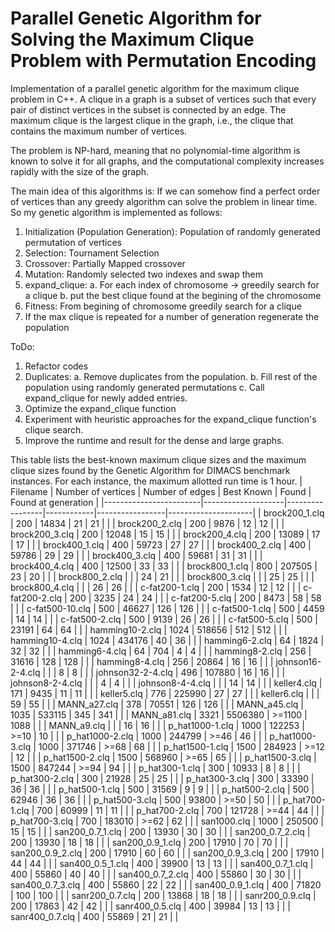 # Parallel Genetic Algorithm for Solving the Maximum Clique Problem with Permutation Encoding

Implementation of a parallel genetic algorithm for the maximum clique problem in C++. A clique in a graph is a subset of vertices such that every pair of distinct vertices in the subset is connected by an edge. The maximum clique is the largest clique in the graph, i.e., the clique that contains the maximum number of vertices.

The problem is NP-hard, meaning that no polynomial-time algorithm is known to solve it for all graphs, and the computational complexity increases rapidly with the size of the graph.

The main idea of this algorithms is: If we can somehow find a perfect order of vertices than any greedy algorithm can solve the problem in linear time. So my genetic algorithm is implemented as follows:

1. Initialization (Population Generation): Population of randomly generated permutation of vertices
2. Selection: Tournament Selection
3. Crossover: Partially Mapped crossover
4. Mutation: Randomly selected two indexes and swap them
5. expand_clique:
   a. For each index of chromosome -> greedily search for a clique
   b. put the best clique found at the begining of the chromosome
6. Fitness: From begining of chromosome greedily search for a clique
7. If the max clique is repeated for a number of generation regenerate the population


ToDo:
1. Refactor codes
2. Duplicates:
  a. Remove duplicates from the population.
  b. Fill rest of the population using randomly generated permutations
  c. Call expand_clique for newly added entries.
3. Optimize the expand_clique function
4. Experiment with heuristic approaches for the expand_clique function's clique search.
5. Improve the runtime and result for the dense and large graphs.


This table lists the best-known maximum clique sizes and the maximum clique sizes found by the Genetic Algorithm for DIMACS benchmark instances. For each instance, the maximum allotted run time is 1 hour.
| Filename               | Number of vertices | Number of edges | Best Known | Found           | Found at generation |
|------------------------|--------------------|-----------------|------------|-----------------|---------------------|
| brock200_1.clq         | 200                | 14834           | 21         | 21              |                     |
| brock200_2.clq         | 200                | 9876            | 12         | 12              |                     |
| brock200_3.clq         | 200                | 12048           | 15         | 15              |                     |
| brock200_4.clq         | 200                | 13089           | 17         | 17              |                     |
| brock400_1.clq         | 400                | 59723           | 27         | 27              |                     |
| brock400_2.clq         | 400                | 59786           | 29         | 29              |                     |
| brock400_3.clq         | 400                | 59681           | 31         | 31              |                     |
| brock400_4.clq         | 400                | 12500           | 33         | 33              |                     |
| brock800_1.clq         | 800                | 207505          | 23         | 20              |                     |
| brock800_2.clq         |                    |                 | 24         | 21              |                     |
| brock800_3.clq         |                    |                 | 25         | 25              |                     |
| brock800_4.clq         |                    |                 | 26         | 26              |                     |
| c-fat200-1.clq         | 200                | 1534            | 12         | 12              |                     |
| c-fat200-2.clq         | 200                | 3235            | 24         | 24              |                     |
| c-fat200-5.clq         | 200                | 8473            | 58         | 58              |                     |
| c-fat500-10.clq        | 500                | 46627           | 126        | 126             |                     |
| c-fat500-1.clq         | 500                | 4459            | 14         | 14              |                     |
| c-fat500-2.clq         | 500                | 9139            | 26         | 26              |                     |
| c-fat500-5.clq         | 500                | 23191           | 64         | 64              |                     |
| hamming10-2.clq        | 1024               | 518656          | 512        | 512             |                     |
| hamming10-4.clq        | 1024               | 434176          | 40         | 36              |                     |
| hamming6-2.clq         | 64                 | 1824            | 32         | 32              |                     |
| hamming6-4.clq         | 64                 | 704             | 4          | 4               |                     |
| hamming8-2.clq         | 256                | 31616           | 128        | 128             |                     |
| hamming8-4.clq         | 256                | 20864           | 16         | 16              |                     |
| johnson16-2-4.clq      |                    |                 | 8          | 8               |                     |
| johnson32-2-4.clq      | 496                | 107880          | 16         | 16              |                     |
| johnson8-2-4.clq       |                    |                 | 4          | 4               |                     |
| johnson8-4-4.clq       |                    |                 | 14         | 14              |                     |
| keller4.clq            | 171                | 9435            | 11         | 11              |                     |
| keller5.clq            | 776                | 225990          | 27         | 27              |                     |
| keller6.clq            |                    |                 | 59         | 55              |                     |
| MANN_a27.clq           | 378                | 70551           | 126        | 126             |                     |
| MANN_a45.clq           | 1035               | 533115          | 345        | 341             |                     |
| MANN_a81.clq           | 3321               | 5506380         | >=1100     | 1088            |                     |
| MANN_a9.clq            |                    |                 | 16         | 16              |                     |
| p_hat1000-1.clq        | 1000               | 122253          | >=10       | 10              |                     |
| p_hat1000-2.clq        | 1000               | 244799          | >=46       | 46              |                     |
| p_hat1000-3.clq        | 1000               | 371746          | >=68       | 68              |                     |
| p_hat1500-1.clq        | 1500               | 284923          | >=12       | 12              |                     |
| p_hat1500-2.clq        | 1500               | 568960          | >=65       | 65              |                     |
| p_hat1500-3.clq        | 1500               | 847244          | >=94       | 94              |                     |
| p_hat300-1.clq         | 300                | 10933           | 8          | 8               |                     |
| p_hat300-2.clq         | 300                | 21928           | 25         | 25              |                     |
| p_hat300-3.clq         | 300                | 33390           | 36         | 36              |                     |
| p_hat500-1.clq         | 500                | 31569           | 9          | 9               |                     |
| p_hat500-2.clq         | 500                | 62946           | 36         | 36              |                     |
| p_hat500-3.clq         | 500                | 93800           | >=50       | 50              |                     |
| p_hat700-1.clq         | 700                | 60999           | 11         | 11              |                     |
| p_hat700-2.clq         | 700                | 121728          | >=44       | 44              |                     |
| p_hat700-3.clq         | 700                | 183010          | >=62       | 62              |                     |
| san1000.clq            | 1000               | 250500          | 15         | 15              |                     |
| san200_0.7_1.clq       | 200                | 13930           | 30         | 30              |                     |
| san200_0.7_2.clq       | 200                | 13930           | 18         | 18              |                     |
| san200_0.9_1.clq       | 200                | 17910           | 70         | 70              |                     |
| san200_0.9_2.clq       | 200                | 17910           | 60         | 60              |                     |
| san200_0.9_3.clq       | 200                | 17910           | 44         | 44              |                     |
| san400_0.5_1.clq       | 400                | 39900           | 13         | 13              |                     |
| san400_0.7_1.clq       | 400                | 55860           | 40         | 40              |                     |
| san400_0.7_2.clq       | 400                | 55860           | 30         | 30              |                     |
| san400_0.7_3.clq       | 400                | 55860           | 22         | 22              |                     |
| san400_0.9_1.clq       | 400                | 71820           | 100        | 100             |                     |
| sanr200_0.7.clq        | 200                | 13868           | 18         | 18              |                     |
| sanr200_0.9.clq        | 200                | 17863           | 42         | 42              |                     |
| sanr400_0.5.clq        | 400                | 39984           | 13         | 13              |                     |
| sanr400_0.7.clq        | 400                | 55869           | 21         | 21              |                     |
